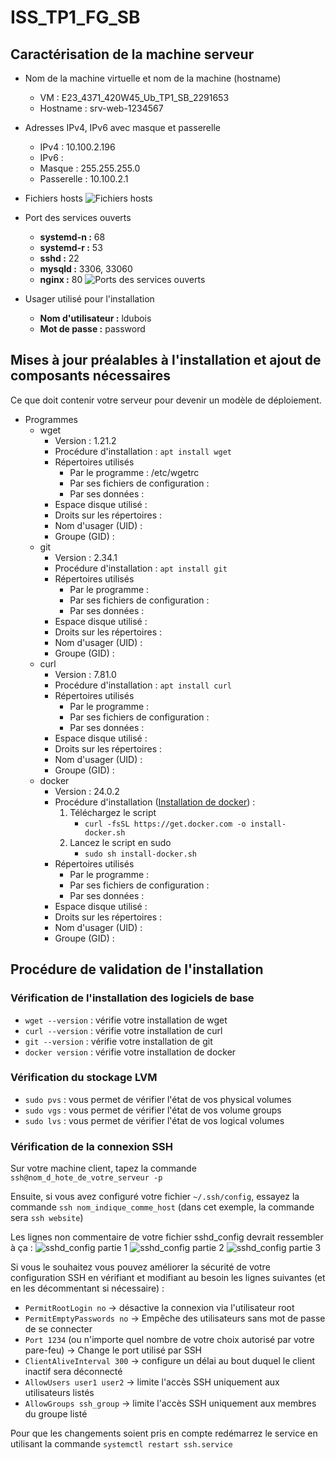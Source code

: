 # ISS_TP1_FG_SB
## Caractérisation de la machine serveur

- Nom de la machine virtuelle et nom de la machine (hostname)
  - VM : E23_4371_420W45_Ub_TP1_SB_2291653
  - Hostname : srv-web-1234567

- Adresses IPv4, IPv6 avec masque et passerelle
  - IPv4 : 10.100.2.196
  - IPv6 : 
  - Masque : 255.255.255.0
  - Passerelle : 10.100.2.1

- Fichiers hosts
![Fichiers hosts](img/fichierHosts.jpg)

- Port des services ouverts
  - **systemd-n :** 68
  - **systemd-r :** 53
  - **sshd :** 22
  - **mysqld :** 3306, 33060
  - **nginx :** 80
  ![Ports des services ouverts](img/PortsUtilises.jpg)

- Usager utilisé pour l'installation
  - **Nom d'utilisateur :** ldubois
  - **Mot de passe :** password

## Mises à jour préalables à l'installation et ajout de composants nécessaires
Ce que doit contenir votre serveur pour devenir un modèle de déploiement.
- Programmes
  - wget
    - Version : 1.21.2
    - Procédure d'installation : `apt install wget`
    - Répertoires utilisés
      -  Par le programme : /etc/wgetrc
      -  Par ses fichiers de configuration : 
      -  Par ses données : 
    - Espace disque utilisé :
    - Droits sur les répertoires :
    - Nom d'usager (UID) :
    - Groupe (GID) :
  - git
    - Version : 2.34.1
    - Procédure d'installation : `apt install git`
    - Répertoires utilisés
      -  Par le programme : 
      -  Par ses fichiers de configuration : 
      -  Par ses données : 
    - Espace disque utilisé :
    - Droits sur les répertoires : 
    - Nom d'usager (UID) :
    - Groupe (GID) :
  - curl
    - Version : 7.81.0
    - Procédure d'installation : `apt install curl`
    - Répertoires utilisés
      -  Par le programme : 
      -  Par ses fichiers de configuration : 
      -  Par ses données : 
    - Espace disque utilisé :
    - Droits sur les répertoires :
    - Nom d'usager (UID) :
    - Groupe (GID) :
  - docker
    - Version : 24.0.2
    - Procédure d'installation ([Installation de docker](https://get.docker.com/)) : 
      1. Téléchargez le script 
         - `curl -fsSL https://get.docker.com -o install-docker.sh`
      2. Lancez le script en sudo
         - `sudo sh install-docker.sh`   
    - Répertoires utilisés
      -  Par le programme : 
      -  Par ses fichiers de configuration : 
      -  Par ses données : 
    - Espace disque utilisé :
    - Droits sur les répertoires :
    - Nom d'usager (UID) :
    - Groupe (GID) :

## Procédure de validation de l'installation

### Vérification de l'installation des logiciels de base
- `wget --version` : vérifie votre installation de wget
- `curl --version` : vérifie votre installation de curl
- `git --version` : vérifie votre installation de git
- `docker version` : vérifie votre installation de docker

### Vérification du stockage LVM
- `sudo pvs` : vous permet de vérifier l'état de vos physical volumes
- `sudo vgs` : vous permet de vérifier l'état de vos volume groups
- `sudo lvs` : vous permet de vérifier l'état de vos logical volumes

### Vérification de la connexion SSH
Sur votre machine client, tapez la commande `ssh@nom_d_hote_de_votre_serveur -p `

Ensuite, si vous avez configuré votre fichier `~/.ssh/config`, essayez la commande `ssh nom_indique_comme_host` (dans cet exemple, la commande sera `ssh website`)

Les lignes non commentaire de votre fichier sshd_config devrait ressembler à ça : 
![sshd_config partie 1](img/sshdConfig0.jpg)
![sshd_config partie 2](img/sshdConfig1.jpg)
![sshd_config partie 3](img/sshdConfig2.jpg)

Si vous le souhaitez vous pouvez améliorer la sécurité de votre configuration SSH en vérifiant et modifiant au besoin les lignes suivantes (et en les décommentant si nécessaire) :
- `PermitRootLogin no` &rarr; désactive la connexion via l'utilisateur root
- `PermitEmptyPasswords no` &rarr; Empêche des utilisateurs sans mot de passe de se connecter
- `Port 1234` (ou n'importe quel nombre de votre choix autorisé par votre pare-feu) &rarr; Change le port utilisé par SSH
- `ClientAliveInterval 300` &rarr; configure un délai au bout duquel le client inactif sera déconnecté
- `AllowUsers user1 user2` &rarr; limite l'accès SSH uniquement aux utilisateurs listés
- `AllowGroups ssh_group` &rarr; limite l'accès SSH uniquement aux membres du groupe listé

Pour que les changements soient pris en compte redémarrez le service en utilisant la commande `systemctl restart ssh.service`